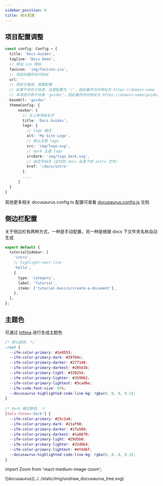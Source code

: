 ```yaml
---
sidebar_position: 0
title: 相关配置
---
```


## 项目配置调整

```ts showLineNumbers title="docusaurus.config.ts"
const config: Config = {
  title: 'Docs-Guides',
  tagline: 'Docs Demo',
  // 网站 ico 图标
  favicon: 'img/favicon.ico',
  // 项目的最终访问地址
  url: ''
  // 项目子路径，按需配置
  // 如果不存在子目录，这里配置为 '/'，因此最终访问地址为 https://domain-name
  // 本项目示例子目录 'guide/'，因此最终访问地址为 https://domain-name/guide/
  baseUrl: 'guide/'
  themeConfig: {
      navbar: {
        // 左上角导航名字
        title: 'Docs Guides',
        logo: {
          // logo 描述
          alt: 'My Site Logo',
          // 默认主题 logo
          src: 'img/logo.svg',
          // dark 主题 logo
          srcDark: 'img/logo_dark.svg',
          // 指定开始页（定位到 docs 目录下的 intro 文件）
          href: '/docs/intro'
        },
        ....
      }
  }
}
```

其他更多相关 docusaurus.config.ts 配置可查看 [docusaurus.config.js](https://docusaurus.io/zh-CN/docs/api/docusaurus-config) 文档

## 侧边栏配置

关于侧边栏有两种方式，一种是手动配置，另一种是根据 docs 下文件夹名称自动生成

```ts showLineNumbers title="sidebars.ts"
export default {
  tutorialSidebar: [
    'intro',
    // highlight-next-line
    'hello',
    {
      type: 'category',
      label: 'Tutorial',
      items: ['tutorial-basics/create-a-document'],
    },
  ],
};
```

## 主题色

可通过 [Infima](https://docusaurus.io/zh-CN/docs/styling-layout#styling-your-site-with-infima) 进行生成主题色

```css title="src/css/custom.css"
/* 默认颜色. */
:root {
  --ifm-color-primary: #2e8555;
  --ifm-color-primary-dark: #29784c;
  --ifm-color-primary-darker: #277148;
  --ifm-color-primary-darkest: #205d3b;
  --ifm-color-primary-light: #33925d;
  --ifm-color-primary-lighter: #359962;
  --ifm-color-primary-lightest: #3cad6e;
  --ifm-code-font-size: 95%;
  --docusaurus-highlighted-code-line-bg: rgba(0, 0, 0, 0.1);
}

/* dark 模式颜色. */
[data-theme='dark'] {
  --ifm-color-primary: #25c2a0;
  --ifm-color-primary-dark: #21af90;
  --ifm-color-primary-darker: #1fa588;
  --ifm-color-primary-darkest: #1a8870;
  --ifm-color-primary-light: #29d5b0;
  --ifm-color-primary-lighter: #32d8b4;
  --ifm-color-primary-lightest: #4fddbf;
  --docusaurus-highlighted-code-line-bg: rgba(0, 0, 0, 0.3);
}
```

import Zoom from 'react-medium-image-zoom';

<Zoom>
![docusaurus](../../static/img/undraw_docusaurus_tree.svg)
</Zoom>

